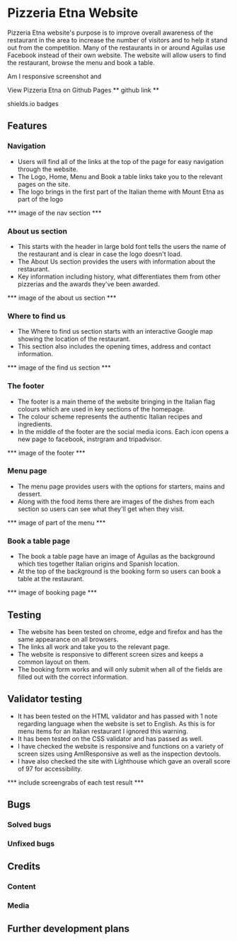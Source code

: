 # Pizzeria Etna Website
Pizzeria Etna website's purpose is to improve overall awareness of the restaurant in the area to increase the number of visitors and to help it stand out from the competition. Many of the restaurants in or around Aguilas use Facebook instead of their own website. The website will allow users to find the restaurant, browse the menu and book a table. 

Am I responsive screenshot and 

View Pizzeria Etna on Github Pages ** github link **

shields.io badges

##  Features

### Navigation

*  Users will find all of the links at the top of the page for easy navigation through the website. 
* The Logo, Home, Menu and Book a table links take you to the relevant pages on the site.
* The logo brings in the first part of the Italian theme with Mount Etna as part of the logo 

*** image of the nav section ***

### About us section

* This starts with the header in large bold font tells the users the name of the restaurant and is clear in case the logo doesn't load.  
* The About Us section provides the users with information about the restaurant.
* Key information including history, what differentiates them from other pizzerias and the awards they've been awarded.

*** image of the about us section ***

### Where to find us

* The Where to find us section starts with an interactive Google map showing the location of the restaurant.
* This section also includes the opening times, address and contact information.

*** image of the find us section ***

### The footer

* The footer is a main theme of the website bringing in the Italian flag colours which are used in key sections of the homepage.
* The colour scheme represents the authentic Italian recipes and ingredients.
* In the middle of the footer are the social media icons. Each icon opens a new page to facebook, instrgram and tripadvisor.

*** image of the footer ***

### Menu page

* The menu page provides users with the options for starters, mains and dessert.
* Along with the food items there are images of the dishes from each section so users can see what they'll get when they visit.

*** image of part of the menu ***

### Book a table page

* The book a table page have an image of Aguilas as the background which ties together Italian origins and Spanish location.
* At the top of the background is the booking form so users can book a table at the restaurant.

*** image of booking page ***

## Testing

* The website has been tested on chrome, edge and firefox and has the same appearance on all browsers.
* The links all work and take you to the relevant page.
* The website is responsive to different screen sizes and keeps a common layout on them.
* The booking form works and will only submit when all of the fields are filled out with the correct information. 

## Validator testing

* It has been tested on the HTML validator and has passed with 1 note regarding language when the website is set to English. As this is for menu items for an Italian restaurant I ignored this warning.
* It has been tested on the CSS validator and has passed as well.
* I have checked the website is responsive and functions on a variety of screen sizes using AmIResponsive as well as the inspection devtools.
* I have also checked the site with Lighthouse which gave an overall score of 97 for accessibility. 

*** include screengrabs of each test result ***

## Bugs

### Solved bugs

### Unfixed bugs

## Credits

### Content

### Media

## Further development plans




